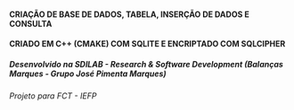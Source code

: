 #### CRIAÇÃO DE BASE DE DADOS, TABELA, INSERÇÃO DE DADOS E CONSULTA
#### CRIADO EM C++ (CMAKE) COM SQLITE E ENCRIPTADO COM SQLCIPHER

##### Desenvolvido na SDILAB - Research & Software Development (Balanças Marques - Grupo José Pimenta Marques)
###### Projeto para FCT - IEFP
